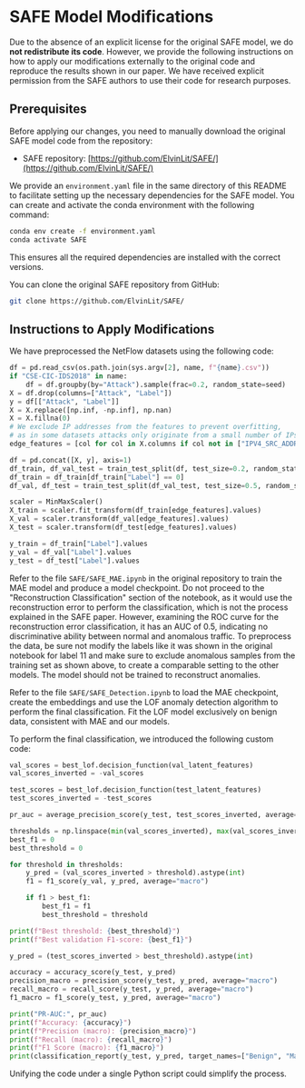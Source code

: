 # SAFE Model Modifications

Due to the absence of an explicit license for the original SAFE model, we do **not redistribute its code**. 
However, we provide the following instructions on how to apply our modifications externally to the original code and reproduce the results shown in our paper. We have received explicit permission from the SAFE authors to use their code for research purposes.

## Prerequisites

Before applying our changes, you need to manually download the original SAFE model code from the repository:

- SAFE repository: [https://github.com/ElvinLit/SAFE/](https://github.com/ElvinLit/SAFE/)

We provide an `environment.yaml` file in the same directory of this README to facilitate setting up the necessary dependencies for the SAFE model. You can create and activate the conda environment with the following command:

```bash
conda env create -f environment.yaml
conda activate SAFE
```

This ensures all the required dependencies are installed with the correct versions.

You can clone the original SAFE repository from GitHub:
```bash
git clone https://github.com/ElvinLit/SAFE/
```

## Instructions to Apply Modifications

We have preprocessed the NetFlow datasets using the following code:
```python
df = pd.read_csv(os.path.join(sys.argv[2], name, f"{name}.csv"))
if "CSE-CIC-IDS2018" in name:
    df = df.groupby(by="Attack").sample(frac=0.2, random_state=seed)
X = df.drop(columns=["Attack", "Label"])
y = df[["Attack", "Label"]]
X = X.replace([np.inf, -np.inf], np.nan)
X = X.fillna(0)
# We exclude IP addresses from the features to prevent overfitting,
# as in some datasets attacks only originate from a small number of IPs
edge_features = [col for col in X.columns if col not in ["IPV4_SRC_ADDR", "IPV4_DST_ADDR"]]

df = pd.concat([X, y], axis=1)
df_train, df_val_test = train_test_split(df, test_size=0.2, random_state=seed, stratify=y["Attack"])
df_train = df_train[df_train["Label"] == 0]
df_val, df_test = train_test_split(df_val_test, test_size=0.5, random_state=seed, stratify=df_val_test["Attack"])

scaler = MinMaxScaler()
X_train = scaler.fit_transform(df_train[edge_features].values)
X_val = scaler.transform(df_val[edge_features].values)
X_test = scaler.transform(df_test[edge_features].values)

y_train = df_train["Label"].values
y_val = df_val["Label"].values
y_test = df_test["Label"].values
```

Refer to the file `SAFE/SAFE_MAE.ipynb` in the original repository to train the MAE model and produce a model checkpoint. Do not proceed to the "Reconstruction Classification" section of the notebook, as it would use the reconstruction error to perform the classification, which is not the process explained in the SAFE paper. However, examining the ROC curve for the reconstruction error classification, it has an AUC of 0.5, indicating no discriminative ability between normal and anomalous traffic.
To preprocess the data, be sure not modify the labels like it was shown in the original notebook for label 11 and make sure to exclude anomalous samples from the training set as shown above, to create a comparable setting to the other models. The model should not be trained to reconstruct anomalies.

Refer to the file `SAFE/SAFE_Detection.ipynb` to load the MAE checkpoint, create the embeddings and use the LOF anomaly detection algorithm to perform the final classification. Fit the LOF model exclusively on benign data, consistent with MAE and our models.

To perform the final classification, we introduced the following custom code:

```python
val_scores = best_lof.decision_function(val_latent_features)
val_scores_inverted = -val_scores

test_scores = best_lof.decision_function(test_latent_features)
test_scores_inverted = -test_scores

pr_auc = average_precision_score(y_test, test_scores_inverted, average="macro")

thresholds = np.linspace(min(val_scores_inverted), max(val_scores_inverted), 500)
best_f1 = 0
best_threshold = 0

for threshold in thresholds:
    y_pred = (val_scores_inverted > threshold).astype(int)
    f1 = f1_score(y_val, y_pred, average="macro")

    if f1 > best_f1:
        best_f1 = f1
        best_threshold = threshold

print(f"Best threshold: {best_threshold}")
print(f"Best validation F1-score: {best_f1}")

y_pred = (test_scores_inverted > best_threshold).astype(int)

accuracy = accuracy_score(y_test, y_pred)
precision_macro = precision_score(y_test, y_pred, average="macro")
recall_macro = recall_score(y_test, y_pred, average="macro")
f1_macro = f1_score(y_test, y_pred, average="macro")

print("PR-AUC:", pr_auc)
print(f"Accuracy: {accuracy}")
print(f"Precision (macro): {precision_macro}")
print(f"Recall (macro): {recall_macro}")
print(f"F1 Score (macro): {f1_macro}")
print(classification_report(y_test, y_pred, target_names=["Benign", "Malicious"]))
```

Unifying the code under a single Python script could simplify the process.